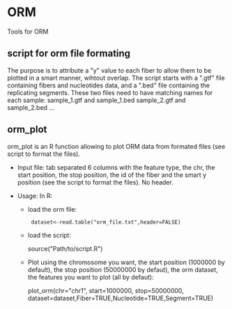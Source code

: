 # ORM
Tools for ORM

## script for orm file formating
The purpose is to attribute a "y" value to each fiber to allow them to be plotted in a smart manner, wihtout overlap.
The script starts with a ".gtf" file containing fibers and nucleotides data, and a ".bed" file containing the replicating segments. These two files need to have matching names for each sample:
sample_1.gtf and sample_1.bed
sample_2.gtf and sample_2.bed
...

## orm_plot
orm_plot is an R function allowing to plot ORM data from formated files (see script to format the files).
- Input file: tab separated 6 columns with the feature type, the chr, the start position, the stop position, the id of the fiber and the smart y position (see the script to format the files). No header.


- Usage: In R:
  - load the orm file:

    	 dataset<-read.table("orm_file.txt",header=FALSE)

  - load the script:

     source("Path/to/script.R")
     
  - Plot using the chromosome you want, the start position (1000000 by default), the stop position (50000000 by defaut), the orm dataset, the features you want to plot (all by defaut):
  
     plot_orm(chr="chr1", start=1000000, stop=50000000, dataset=dataset,Fiber=TRUE,Nucleotide=TRUE,Segment=TRUE)

